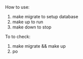 How to use:
1) make migrate to setup database
2) make up to run
3) make down to stop


To to check:
1) make migrate && make up
2) po